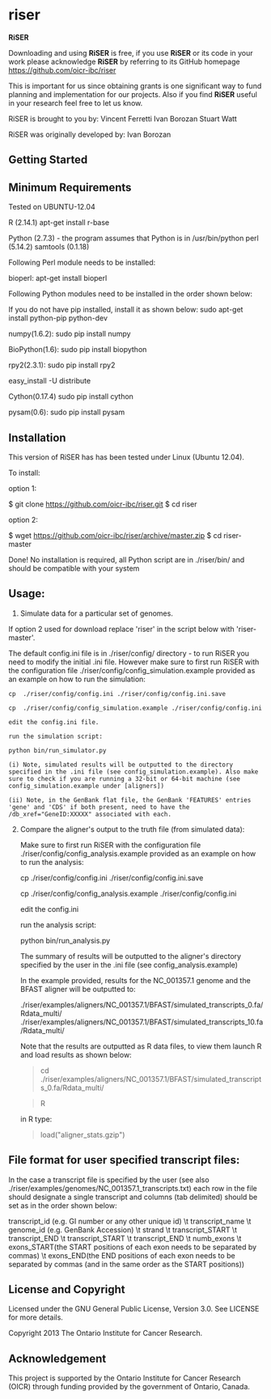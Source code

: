 riser
=====
**RiSER** 

Downloading and using **RiSER** is free, if you use **RiSER** or its code in your work please acknowledge **RiSER** by referring to its GitHub homepage https://github.com/oicr-ibc/riser

This is important for us since obtaining grants is one significant way to fund
planning and implementation for our projects. Also if you find **RiSER** useful
in your research feel free to let us know.

RiSER is brought to you by:
      Vincent Ferretti
      Ivan Borozan 
      Stuart Watt


RiSER was originally developed by:
      Ivan Borozan


Getting Started
---------------

Minimum Requirements
-----------------------
Tested on UBUNTU-12.04

R (2.14.1)
apt-get install r-base

Python (2.7.3) - the program assumes that Python is in /usr/bin/python
perl (5.14.2)
samtools (0.1.18)

Following Perl module needs to be installed:

bioperl:
apt-get install bioperl

Following Python modules need to be installed in the order shown below:

If you do not have pip installed, install it as shown below:
sudo apt-get install python-pip python-dev  

numpy(1.6.2):
sudo pip install numpy

BioPython(1.6):
sudo pip install biopython 

rpy2(2.3.1):
sudo pip install rpy2

easy_install -U distribute

Cython(0.17.4)
sudo pip install cython

pysam(0.6):
sudo pip install pysam


Installation
------------
This version of RiSER has has been tested under Linux (Ubuntu 12.04).

To install:

option 1:
    
  $ git clone https://github.com/oicr-ibc/riser.git 
  $ cd riser


option 2:

  $ wget https://github.com/oicr-ibc/riser/archive/master.zip
  $ cd riser-master		

Done! No installation is required, all Python script are in ./riser/bin/ and should be compatible with your system

Usage: 	 
------  	

1. Simulate data for a particular set of genomes. 

If option 2 used for download replace 'riser' in the script below with 'riser-master'.

   The default config.ini file is in ./riser/config/ directory - to run RiSER you need to modify the initial .ini file. However make sure to first run RiSER with the configuration file ./riser/config/config_simulation.example provided as an example on how to run the simulation:

	cp  ./riser/config/config.ini ./riser/config/config.ini.save

   	cp  ./riser/config/config_simulation.example ./riser/config/config.ini

	edit the config.ini file.
	
	run the simulation script:
	
	python bin/run_simulator.py

	(i) Note, simulated results will be outputted to the directory specified in the .ini file (see config_simulation.example). Also make sure to check if you are running a 32-bit or 64-bit machine (see config_simulation.example under [aligners])

	(ii) Note, in the GenBank flat file, the GenBank 'FEATURES' entries 'gene' and 'CDS' if both present, need to have the /db_xref="GeneID:XXXXX" associated with each. 


2. Compare the aligner's output to the truth file (from simulated data):

   Make sure to first run RiSER with the configuration file ./riser/config/config_analysis.example provided as an example on how to run the analysis:

	cp  ./riser/config/config.ini ./riser/config/config.ini.save

   	cp  ./riser/config/config_analysis.example ./riser/config/config.ini

	edit the config.ini	
	
	run the analysis script:

	python bin/run_analysis.py

   The summary of results will be outputted to the aligner's directory specified by the user in the .ini file (see config_analysis.example)

   In the example provided, results for the NC_001357.1 genome and the BFAST aligner will be outputted to:
   
   ./riser/examples/aligners/NC_001357.1/BFAST/simulated_transcripts_0.fa/Rdata_multi/
   ./riser/examples/aligners/NC_001357.1/BFAST/simulated_transcripts_10.fa/Rdata_multi/
   	
   Note that the results are outputted as R data files, to view them launch R and load results as shown below: 

   >cd  ./riser/examples/aligners/NC_001357.1/BFAST/simulated_transcripts_0.fa/Rdata_multi/

   >R
 
   in R type:

   >load("aligner_stats.gzip")


   
File format for user specified transcript files:	 
--------------------------------------------------- 	

In the case a transcript file is specified by the user (see also ./riser/examples/genomes/NC_001357.1_transcripts.txt) each row in the file should designate a single transcript and columns (tab delimited) should be set as in the order shown below:

transcript_id (e.g. GI number or any other unique id) \t transcript_name \t genome_id (e.g. GenBank Accession) \t strand \t transcript_START \t transcript_END \t transcript_START \t transcript_END \t numb_exons \t exons_START(the START positions of each exon needs to be separated by commas) \t exons_END(the END positions of each exon needs to be separated by commas (and in the same order as the START positions))   	  	             						       

License and Copyright
---------------------
Licensed under the GNU General Public License, Version 3.0. See LICENSE for more details.

Copyright 2013 The Ontario Institute for Cancer Research.

Acknowledgement
---------------
This project is supported by the Ontario Institute for Cancer Research
(OICR) through funding provided by the government of Ontario, Canada.
